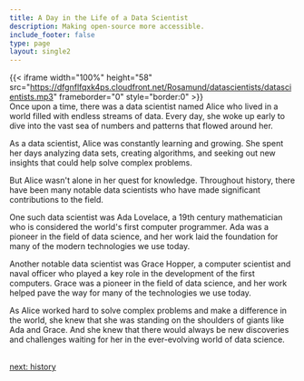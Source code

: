 ```yaml
---
title: A Day in the Life of a Data Scientist
description: Making open-source more accessible.
include_footer: false
type: page
layout: single2
---
```


{{< iframe width="100%" height="58" src="https://dfgnflfqxk4ps.cloudfront.net/Rosamund/datascientists/datascientists.mp3" frameborder="0" style="border:0" >}}<br>
Once upon a time, there was a data scientist named Alice who lived in a world filled with endless streams of data. Every day, she woke up early to dive into the vast sea of numbers and patterns that flowed around her.

As a data scientist, Alice was constantly learning and growing. She spent her days analyzing data sets, creating algorithms, and seeking out new insights that could help solve complex problems.

But Alice wasn't alone in her quest for knowledge. Throughout history, there have been many notable data scientists who have made significant contributions to the field.

One such data scientist was Ada Lovelace, a 19th century mathematician who is considered the world's first computer programmer. Ada was a pioneer in the field of data science, and her work laid the foundation for many of the modern technologies we use today.

Another notable data scientist was Grace Hopper, a computer scientist and naval officer who played a key role in the development of the first computers. Grace was a pioneer in the field of data science, and her work helped pave the way for many of the technologies we use today.

As Alice worked hard to solve complex problems and make a difference in the world, she knew that she was standing on the shoulders of giants like Ada and Grace. And she knew that there would always be new discoveries and challenges waiting for her in the ever-evolving world of data science.

<br>
<a href="https://workdojos.com/datascientists/history">next: history</a>
<br>
</p>